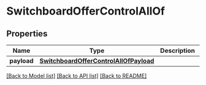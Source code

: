 # SwitchboardOfferControlAllOf

## Properties
Name | Type | Description | Notes
------------ | ------------- | ------------- | -------------
**payload** | [**SwitchboardOfferControlAllOfPayload**](SwitchboardOfferControlAllOfPayload.md) |  | [optional] 

[[Back to Model list]](../README.md#documentation-for-models) [[Back to API list]](../README.md#documentation-for-api-endpoints) [[Back to README]](../README.md)


